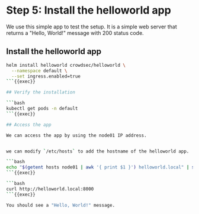 # Step 5: Install the helloworld app

We use this simple app to test the setup. It is a simple web server that returns a "Hello, World!" message with 200 status code.

## Install the helloworld app

```bash
helm install helloworld crowdsec/helloworld \
  --namespace default \
  --set ingress.enabled=true
```{{exec}}

## Verify the installation

```bash
kubectl get pods -n default
```{{exec}}

## Access the app

We can access the app by using the node01 IP address.


we can modify `/etc/hosts` to add the hostname of the helloworld app.

```bash
echo "$(getent hosts node01 | awk '{ print $1 }') helloworld.local" | sudo tee -a /etc/hosts
```{{exec}}

```bash
curl http://helloworld.local:8000
```{{exec}}

You should see a "Hello, World!" message.